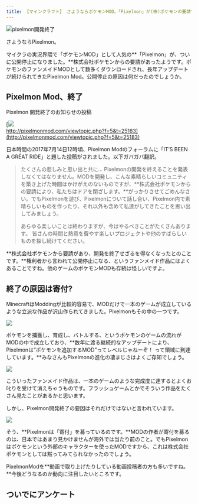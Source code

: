 ```yaml
---
title: 【マインクラフト】 さようならポケモンMOD。「Pixelmon」が(株)ポケモンの要請で公開停止
---
```


![pixelmon開発終了](https://cdn-ak.f.st-hatena.com/images/fotolife/s/sasigume/20210208/20210208181028.png)

さようならPixelmon。

マイクラの実況界隈で「ポケモンMOD」として人気の**「Pixelmon」が、ついに公開停止になりました。**株式会社ポケモンからの要請があったようです。ポケモンのファンメイドMODとして数多くダウンロードされ、長年アップデートが続けられてきたPixelmon Mod。公開停止の原因は何だったのでしょうか。

## Pixelmon Mod、終了

Pixelmon 開発終了のお知らせの投稿

[![](https://cdn-ak.f.st-hatena.com/images/fotolife/s/sasigume/20210208/20210208093223.png)  
http://pixelmonmod.com/viewtopic.php?f=5&t=25183](http://pixelmonmod.com/viewtopic.php?f=5&t=25183)

日本時間の2017年7月14日12時頃、Pixelmon Modのフォーラムに「IT’S BEEN A GRÉAT RIDE」と題した投稿がされました。以下ガバガバ翻訳。

> たくさんの悲しみと思い出と共に… Pixelmonの開発を終えることを発表しなくてはなりません。MODを開発し、こんな素晴らしいコミュニティを築き上げた時間はかけがえのないものですが、**株式会社ポケモンからの要請により、私たちはドアを閉ざします。**がっかりさせてごめんなさい。でもPixelmonを遊び、Pixelmonについて話し合い、Pixelmon内で素晴らしいものを作ったり、それ以外も含めて私達がしてきたことを思い出してみましょう。
> 
> あらゆる楽しいことは終わりますが、今はやるべきことがたくさんあります。 皆さんの時間と熱意を費やす楽しいプロジェクトや他のすばらしいものを探し続けてください。

**株式会社ポケモンから要請があり、開発を終了せざるを得なくなったとのことです。**権利者から言われて公開停止になる、というファンメイド作品にはよくあることですね。他のゲームのポケモンMODも存続は怪しいですよ。

## 終了の原因は寄付?

MinecraftはModdingが比較的容易で、MODだけで一本のゲームが成立しているような立派な作品が沢山作られてきました。Pixelmonもその中の一つです。

![](https://cdn-ak.f.st-hatena.com/images/fotolife/s/sasigume/20210208/20210208093237.png)

ポケモンを捕獲し、育成し、バトルする、というポケモンのゲームの流れがMODの中で成立しており、**数年に渡る継続的なアップデートにより、Pixelmonは”ポケモンを追加するMOD”ってレベルじゃねーぞ！ って領域に到達しています。**みなさんもPixelmonの進化の凄まじさはよくご存知でしょう。

![](https://cdn-ak.f.st-hatena.com/images/fotolife/s/sasigume/20210208/20210208093233.png)

こういったファンメイド作品は、一本のゲームのような完成度に達するとよくお叱りを受けて消えちゃうものです。フラッシュゲームとかでそういう作品をたくさん見たことがあるかと思います。

しかし、Pixelmon開発終了の要因はそれだけではないと言われています。

![](https://cdn-ak.f.st-hatena.com/images/fotolife/s/sasigume/20210208/20210208093227.png)

そう、**Pixelmonは「寄付」を募っているのです。**MODの作者が寄付を募るのは、日本ではあまり見かけませんが海外では当たり前のこと。でもPixelmonはポケモンという外部のキャラクターを使ったMODですから、これは株式会社ポケモンとしては黙ってみてられなかったのでしょう。

PixelmonModを**動画で取り上げたりしている動画投稿者の方も多いですね。**今後どうなるのか動向に注目したいところです。

## ついでにアンケート
